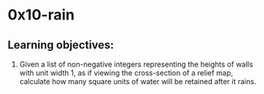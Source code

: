 # 0x10-rain
## Learning objectives:
1. Given a list of non-negative integers representing the heights of walls with unit width 1, as if viewing the cross-section of a relief map, calculate how many square units of water will be retained after it rains.
